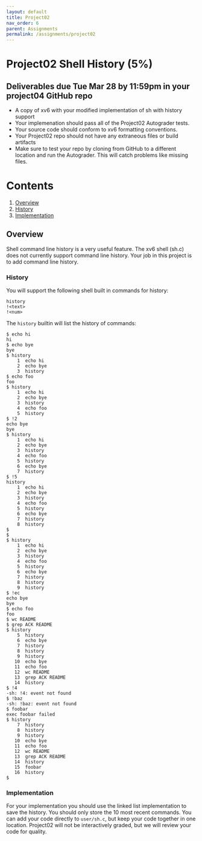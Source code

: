 ```yaml
---
layout: default
title: Project02
nav_order: 6
parent: Assignments
permalink: /assignments/project02
---
```


# Project02 Shell History (5%)

## Deliverables due Tue Mar 28 by 11:59pm in your project04 GitHub repo

- A copy of xv6 with your modified implementation of sh with history support
- Your implemenation should pass all of the Project02 Autograder tests.
- Your source code should conform to xv6 formatting conventions.
- Your Project02 repo should not have any extraneous files or build artifacts
- Make sure to test your repo by cloning from GitHub to a different location and run the Autograder. This will catch problems like missing files.

# Contents
1. [Overview](#overview)
2. [History](#history)
3. [Implementation](#implementation)

## Overview

Shell command line history is a very useful feature. The xv6 shell (sh.c) does not currently support command line history. Your job in this project is to add command line history.

### History

You will support the following shell built in commands for history:

```text
history
!<text>
!<num>
```
The ```history``` builtin will list the history of commands:

```text
$ echo hi
hi
$ echo bye
bye
$ history
    1  echo hi
    2  echo bye
    3  history
$ echo foo
foo
$ history
    1  echo hi
    2  echo bye
    3  history
    4  echo foo
    5  history
$ !2
echo bye
bye
$ history
    1  echo hi
    2  echo bye
    3  history
    4  echo foo
    5  history
    6  echo bye
    7  history
$ !5
history
    1  echo hi
    2  echo bye
    3  history
    4  echo foo
    5  history
    6  echo bye
    7  history
    8  history
$
$
$ history
    1  echo hi
    2  echo bye
    3  history
    4  echo foo
    5  history
    6  echo bye
    7  history
    8  history
    9  history
$ !ec
echo bye
bye
$ echo foo
foo
$ wc README
$ grep ACK README
$ history
    5  history
    6  echo bye
    7  history
    8  history
    9  history
   10  echo bye
   11  echo foo
   12  wc README
   13  grep ACK README
   14  history
$ !4
-sh: !4: event not found
$ !baz
-sh: !baz: event not found
$ foobar
exec foobar failed
$ history
    7  history
    8  history
    9  history
   10  echo bye
   11  echo foo
   12  wc README
   13  grep ACK README
   14  history
   15  foobar
   16  history
$
```

### Implementation

For your implementation you should use the linked list implementation to save the history. You should only store the 10 most recent commands. You can add your code directly to ```user/sh.c```, but keep your code together in one location. Project02 will not be interactively graded, but we will review your code for quality.


